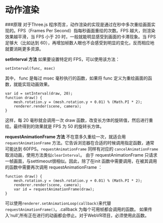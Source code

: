 动作渲染
===
###原理
对于Three.js 程序而言，动作渲染的实现是通过在秒中多次重绘画面实现的。FPS（Frames Per Second）指每秒画面重绘的次数。FPS 越大，则渲染效果越平滑，当 FPS 小于 20 时，一般就能明显感受到画面的卡滞现象。当 FPS 足够大（比如达到 60），再增加帧数人眼也不会感受到明显的变化，反而相应地就要消耗更多资源。

**setInterval 方法**
如果要设置特定的 FPS，可以使用该方法：

    setInterval(func, msec)
其中， func 是每过 msec 毫秒执行的函数，如果将 func 定义为重绘画面的函数，就能实现动画效果。

    var id = setInterval(draw, 20);
    function draw() {
        mesh.rotation.y = (mesh.rotation.y + 0.01) % (Math.PI * 2);
        renderer.render(scene, camera);
    }
这样，每 20 毫秒就会调用一次 draw 函数，改变长方体的旋转值，然后进行重绘。最终得到的效果就是 FPS 为 50 的旋转长方体。

**requestAnimationFrame 方法**
不在意多久重绘一次，就适合用 `requestAnimationFrame` 方法。它告诉浏览器在合适的时候调用指定函数，通常可能达到 60FPS。`requestAnimationFrame` 同样有对应的 `cancelAnimationFrame` 取消动画，使用方法类似`clearInterval`。
由于 requestAnimationFrame 只请求一帧画面，与settimeout很相似。因此，除了在init 函数中需要调用，在被其调用的函数中需要再次调用 requestAnimationFrame ：

    function draw() {
        mesh.rotation.y = (mesh.rotation.y + 0.01) % (Math.PI * 2);
        renderer.render(scene, camera);
        var id = requestAnimationFrame(draw);
    }

可以使用`renderer.setAnimationLoop(callback)`来代替`requestAnimationFrame()`。.callback 为每个可用帧都会调用的函数。 如果传入‘null’,所有正在进行的动画都会停止。对于WebVR项目，必须使用此函数。
